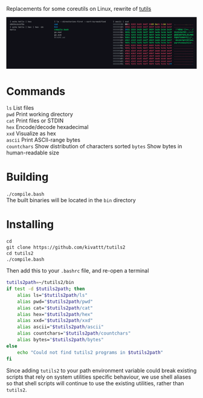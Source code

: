 Replacements for some coreutils on Linux, rewrite of [tutils](https://github.com/kivattt/tutils)

<img src="screenshot.png" alt="hex, ls and xxd utilities">

# Commands
`ls` List files\
`pwd` Print working directory\
`cat` Print files or STDIN\
`hex` Encode/decode hexadecimal\
`xxd` Visualize as hex\
`ascii` Print ASCII-range bytes\
`countchars` Show distribution of characters sorted
`bytes` Show bytes in human-readable size

# Building
`./compile.bash`\
The built binaries will be located in the `bin` directory

# Installing
```console
cd
git clone https://github.com/kivattt/tutils2
cd tutils2
./compile.bash
```
Then add this to your `.bashrc` file, and re-open a terminal
```bash
tutils2path=~/tutils2/bin
if test -d $tutils2path; then
    alias ls="$tutils2path/ls"
    alias pwd="$tutils2path/pwd"
    alias cat="$tutils2path/cat"
    alias hex="$tutils2path/hex"
    alias xxd="$tutils2path/xxd"
    alias ascii="$tutils2path/ascii"
    alias countchars="$tutils2path/countchars"
    alias bytes="$tutils2path/bytes"
else
    echo "Could not find tutils2 programs in $tutils2path"
fi
```

Since adding `tutils2` to your path environment variable could break existing scripts that rely on system utilities specific behaviour, we use shell aliases so that shell scripts will continue to use the existing utilities, rather than `tutils2`.
